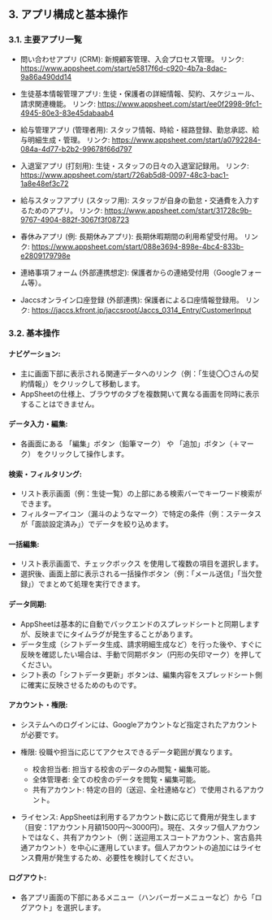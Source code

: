 ## 3. アプリ構成と基本操作

### 3.1. 主要アプリ一覧
- 問い合わせアプリ (CRM): 新規顧客管理、入会プロセス管理。
  リンク: https://www.appsheet.com/start/e5817f6d-c920-4b7a-8dac-9a86a490dd14

- 生徒基本情報管理アプリ: 生徒・保護者の詳細情報、契約、スケジュール、請求関連機能。
  リンク: https://www.appsheet.com/start/ee0f2998-9fc1-4945-80e3-83e45dabaab4

- 給与管理アプリ (管理者用): スタッフ情報、時給・経路登録、勤怠承認、給与明細生成・管理。
  リンク: https://www.appsheet.com/start/a0792284-084a-4d77-b2b2-99678f66d797

- 入退室アプリ (打刻用): 生徒・スタッフの日々の入退室記録用。
  リンク: https://www.appsheet.com/start/726ab5d8-0097-48c3-bac1-1a8e48ef3c72

- 給与スタッフアプリ (スタッフ用): スタッフが自身の勤怠・交通費を入力するためのアプリ。
  リンク: https://www.appsheet.com/start/31728c9b-9767-4904-882f-3067f3f08723

- 春休みアプリ (例: 長期休みアプリ): 長期休暇期間の利用希望受付用。
  リンク: https://www.appsheet.com/start/088e3694-898e-4bc4-833b-e2809179798e

- 連絡事項フォーム (外部連携想定): 保護者からの連絡受付用（Googleフォーム等）。

- Jaccsオンライン口座登録 (外部連携): 保護者による口座情報登録用。
  リンク: https://jaccs.kfront.jp/jaccsroot/Jaccs_0314_Entry/CustomerInput

### 3.2. 基本操作

#### ナビゲーション:
- 主に画面下部に表示される関連データへのリンク（例：「生徒〇〇さんの契約情報」）をクリックして移動します。
- AppSheetの仕様上、ブラウザのタブを複数開いて異なる画面を同時に表示することはできません。

#### データ入力・編集:
- 各画面にある 「編集」ボタン（鉛筆マーク） や 「追加」ボタン（＋マーク） をクリックして操作します。

#### 検索・フィルタリング:
- リスト表示画面（例：生徒一覧）の上部にある検索バーでキーワード検索ができます。
- フィルターアイコン（漏斗のようなマーク）で特定の条件（例：ステータスが「面談設定済み」）でデータを絞り込めます。

#### 一括編集:
- リスト表示画面で、チェックボックス を使用して複数の項目を選択します。
- 選択後、画面上部に表示される一括操作ボタン（例：「メール送信」「当欠登録」）でまとめて処理を実行できます。

#### データ同期:
- AppSheetは基本的に自動でバックエンドのスプレッドシートと同期しますが、反映までにタイムラグが発生することがあります。
- データ生成（シフトデータ生成、請求明細生成など）を行った後や、すぐに反映を確認したい場合は、手動で同期ボタン（円形の矢印マーク）を押してください。
- シフト表の「シフトデータ更新」ボタンは、編集内容をスプレッドシート側に確実に反映させるためのものです。

#### アカウント・権限:
- システムへのログインには、Googleアカウントなど指定されたアカウントが必要です。
- 権限: 役職や担当に応じてアクセスできるデータ範囲が異なります。
  - 校舎担当者: 担当する校舎のデータのみ閲覧・編集可能。
  - 全体管理者: 全ての校舎のデータを閲覧・編集可能。
  - 共有アカウント: 特定の目的（送迎、全社連絡など）で使用されるアカウント。

- ライセンス: AppSheetは利用するアカウント数に応じて費用が発生します（目安：1アカウント月額1500円～3000円）。現在、スタッフ個人アカウントではなく、共有アカウント（例：送迎用エスコートアカウント、宮古島共通アカウント）を中心に運用しています。個人アカウントの追加にはライセンス費用が発生するため、必要性を検討してください。

#### ログアウト:
- 各アプリ画面の下部にあるメニュー（ハンバーガーメニューなど）から「ログアウト」を選択します。 